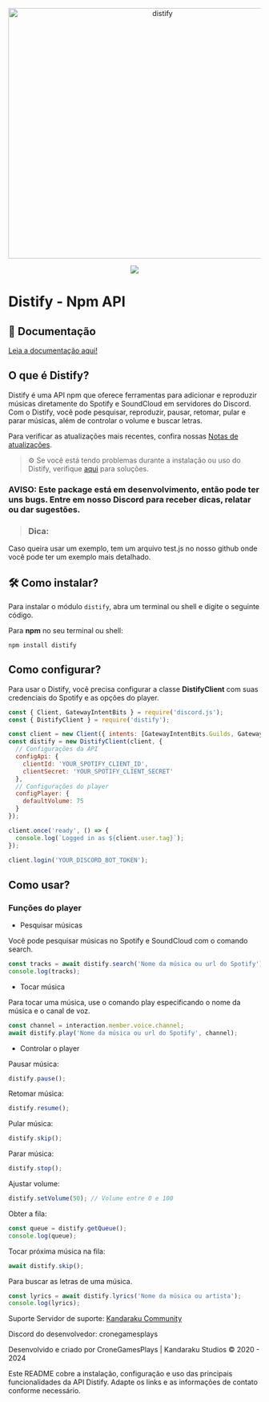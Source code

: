 <p align="center">
  <img src="" width="600px" height="500px" alt="distify" align="center">
</p>
<p align="center">
  <a href="https://nodei.co/npm/distify/"><img src="https://nodei.co/npm/distify.png"></a>
</p>

# Distify - Npm API

## 📃 Documentação

[Leia a documentação aqui!](#)

## O que é Distify?

Distify é uma API npm que oferece ferramentas para adicionar e reproduzir músicas diretamente do Spotify e SoundCloud em servidores do Discord. Com o Distify, você pode pesquisar, reproduzir, pausar, retomar, pular e parar músicas, além de controlar o volume e buscar letras.

Para verificar as atualizações mais recentes, confira nossas [Notas de atualizações](#).

> ⚙️ Se você está tendo problemas durante a instalação ou uso do Distify, verifique [aqui](https://discord.gg/wV2WamExr5) para soluções.

### AVISO: Este package está em desenvolvimento, então pode ter uns bugs. Entre em nosso Discord para receber dicas, relatar ou dar sugestões.

> ### Dica:
Caso queira usar um exemplo, tem um arquivo test.js no nosso github onde você pode ter um exemplo mais detalhado.

## 🛠️ Como instalar?

Para instalar o módulo `distify`, abra um terminal ou shell e digite o seguinte código.

Para **npm** no seu terminal ou shell:
```console
npm install distify
```

## Como configurar?
Para usar o Distify, você precisa configurar a classe **DistifyClient** com suas credenciais do Spotify e as opções do player.

```js
const { Client, GatewayIntentBits } = require('discord.js');
const { DistifyClient } = require('distify');

const client = new Client({ intents: [GatewayIntentBits.Guilds, GatewayIntentBits.GuildVoiceStates] });
const distify = new DistifyClient(client, {
  // Configurações da API
  configApi: {
    clientId: 'YOUR_SPOTIFY_CLIENT_ID',
    clientSecret: 'YOUR_SPOTIFY_CLIENT_SECRET'
  },
  // Configurações do player
  configPlayer: {
    defaultVolume: 75
  }
});

client.once('ready', () => {
  console.log(`Logged in as ${client.user.tag}`);
});

client.login('YOUR_DISCORD_BOT_TOKEN');
```

## Como usar?

### Funções do player

- Pesquisar músicas

Você pode pesquisar músicas no Spotify e SoundCloud com o comando search.
```js
const tracks = await distify.search('Nome da música ou url do Spotify');
console.log(tracks);
```

- Tocar música

Para tocar uma música, use o comando play especificando o nome da música e o canal de voz.
```js
const channel = interaction.member.voice.channel;
await distify.play('Nome da música ou url do Spotify', channel);
```

- Controlar o player

Pausar música:
```js
distify.pause();
```

Retomar música:
```js
distify.resume();
```

Pular música:
```js
distify.skip();
```

Parar música:
```js
distify.stop();
```

Ajustar volume:
```js
distify.setVolume(50); // Volume entre 0 e 100
```

Obter a fila:
```js
const queue = distify.getQueue();
console.log(queue);
```

Tocar próxima música na fila:
```js
await distify.skip();
```

Para buscar as letras de uma música.
```js
const lyrics = await distify.lyrics('Nome da música ou artista');
console.log(lyrics);
```

Suporte
Servidor de suporte: [Kandaraku Community](https://discord.gg/wV2WamExr5)

Discord do desenvolvedor: cronegamesplays

Desenvolvido e criado por CroneGamesPlays | Kandaraku Studios © 2020 - 2024


Este README cobre a instalação, configuração e uso das principais funcionalidades da API Distify. Adapte os links e as informações de contato conforme necessário.